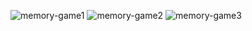 ![memory-game1](https://github.com/hristowa/Memory-Game-JS/assets/119531049/704fadf3-95fe-45ef-b0ac-20d713815a8d)
![memory-game2](https://github.com/hristowa/Memory-Game-JS/assets/119531049/523fa4c8-324f-446c-8bbe-6f564d6693c2)
![memory-game3](https://github.com/hristowa/Memory-Game-JS/assets/119531049/2a82a9d5-1aaf-4097-a141-2a5e7f1ed568)
